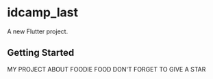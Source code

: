 # idcamp_last

A new Flutter project.

## Getting Started


MY PROJECT ABOUT FOODIE FOOD DON'T FORGET TO GIVE A STAR